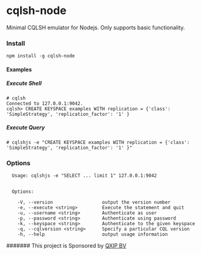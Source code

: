 # cqlsh-node
Minimal CQLSH emulator for Nodejs. Only supports basic functionality.

### Install
```
npm install -g cqlsh-node
```

#### Examples
##### Execute Shell
```
# cqlsh
Connected to 127.0.0.1:9042.
cqlsh> CREATE KEYSPACE examples WITH replication = {'class': 'SimpleStrategy', 'replication_factor': '1' }
```

##### Execute Query
```
# cqlshjs -e "CREATE KEYSPACE examples WITH replication = {'class': 'SimpleStrategy', 'replication_factor': '1' }"
```

### Options

```
  Usage: cqlshjs -e "SELECT ... limit 1" 127.0.0.1:9042


  Options:

    -V, --version                  output the version number
    -e, --execute <string>         Execute the statement and quit
    -u, --username <string>        Authenticate as user
    -p, --password <string>        Authenticate using password
    -k, --keyspace <string>        Authenticate to the given keyspace
    -q, --cqlversion <string>      Specify a particular CQL version
    -h, --help                     output usage information
```

####### This project is Sponsored by [QXIP BV](http://qxip.net)
